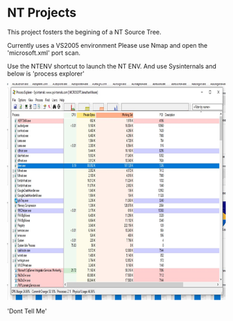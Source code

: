 # NT Projects

This project fosters the begining of a NT Source Tree.

Currently uses a VS2005 environment Please use Nmap and open the 'microsoft.xml'
port scan.

Use the NTENV shortcut to launch the NT ENV. And use Sysinternals and below is 'process explorer'

<img src="process.jpg" width="950" height="500">

'Dont Tell Me'